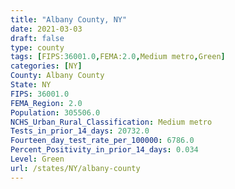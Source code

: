 ```yaml
---
title: "Albany County, NY"
date: 2021-03-03
draft: false
type: county
tags: [FIPS:36001.0,FEMA:2.0,Medium metro,Green]
categories: [NY]
County: Albany County
State: NY
FIPS: 36001.0
FEMA_Region: 2.0
Population: 305506.0
NCHS_Urban_Rural_Classification: Medium metro
Tests_in_prior_14_days: 20732.0
Fourteen_day_test_rate_per_100000: 6786.0
Percent_Positivity_in_prior_14_days: 0.034
Level: Green
url: /states/NY/albany-county
---
```



